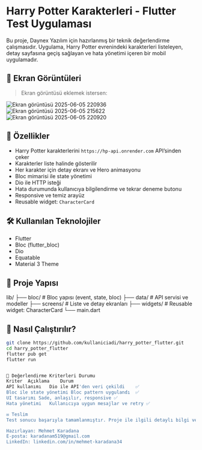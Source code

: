 # Harry Potter Karakterleri - Flutter Test Uygulaması

Bu proje, Daynex Yazılım için hazırlanmış bir teknik değerlendirme çalışmasıdır. Uygulama, Harry Potter evrenindeki karakterleri listeleyen, detay sayfasına geçiş sağlayan ve hata yönetimi içeren bir mobil uygulamadır.

## 📱 Ekran Görüntüleri

> Ekran görüntüsü eklemek istersen:
> 
![Ekran görüntüsü 2025-06-05 220936](https://github.com/user-attachments/assets/bfb8a318-3907-4501-ac07-b8f53d5d2a62)
![Ekran görüntüsü 2025-06-05 215622](https://github.com/user-attachments/assets/07cc00ab-c182-4f7d-9fd2-e6b12529de01)
![Ekran görüntüsü 2025-06-05 220920](https://github.com/user-attachments/assets/ac1f158d-80d1-43e7-aa37-6f13975478a9)

## 🚀 Özellikler

- Harry Potter karakterlerini `https://hp-api.onrender.com` API’sinden çeker
- Karakterler liste halinde gösterilir
- Her karakter için detay ekranı ve Hero animasyonu
- Bloc mimarisi ile state yönetimi
- Dio ile HTTP isteği
- Hata durumunda kullanıcıya bilgilendirme ve tekrar deneme butonu
- Responsive ve temiz arayüz
- Reusable widget: `CharacterCard`

## 🛠️ Kullanılan Teknolojiler

- Flutter
- Bloc (flutter_bloc)
- Dio
- Equatable
- Material 3 Theme

## 🧱 Proje Yapısı

lib/
├── bloc/ # Bloc yapısı (event, state, bloc)
├── data/ # API servisi ve modeller
├── screens/ # Liste ve detay ekranları
├── widgets/ # Reusable widget: CharacterCard
└── main.dart



## 🔧 Nasıl Çalıştırılır?

```bash
git clone https://github.com/kullaniciadi/harry_potter_flutter.git
cd harry_potter_flutter
flutter pub get
flutter run


🧪 Değerlendirme Kriterleri Durumu
Kriter	Açıklama	Durum
API kullanımı	Dio ile API'den veri çekildi	✅
Bloc ile state yönetimi	Bloc pattern uygulandı	✅
UI tasarımı	Sade, anlaşılır, responsive	✅
Hata yönetimi	Kullanıcıya uygun mesajlar ve retry	✅

✉️ Teslim
Test sonucu başarıyla tamamlanmıştır. Proje ile ilgili detaylı bilgi ve geliştirme adımları için iletişime geçebilirsiniz.

Hazırlayan: Mehmet Karadana
E-posta: karadanam519@gmail.com
LinkedIn: linkedin.com/in/mehmet-karadana34
